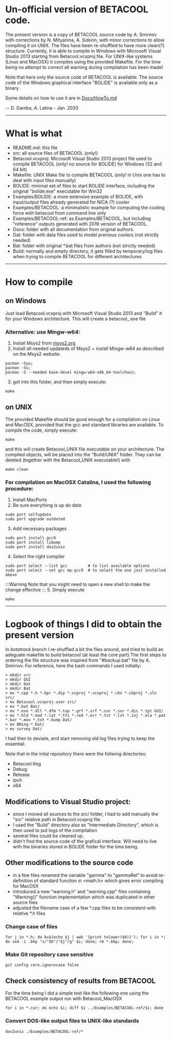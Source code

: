 # Un-official version of BETACOOL code.

The present version is a copy of BETACOOL source code by A. Smirnov with corrections by N. Mityanina, A. Sidorin, with minor corrections to allow compiling it on UNIX.
The files have been re-shuffled to have more clean(?) structure.
Currently, it is able to compile in Windows with Microsoft Visual Studio 2013 starting from Betacool.vcxproj file.
For UNIX-like systems (Linux and MacOSX) it compiles using the provided Makefile.
For the time being no attempt to correct all warning during compilation has been made!

Note that here only the source code of BETACOOL is available. 
The source code of the Windows graphical interface "BOLIDE" is available only as a binary. 

Some details on how to use it are in [Docs/HowTo.md](./Docs/HowTo.md)

-- D. Gamba, A. Latina - Jan. 2020

---
# What is what

- README.md:         this file
- src:               all source files of BETACOOL (only!)
- Betacool.vcxproj:  Microsoft Visual Studio 2013 project file used to compile BETACOOL (only! no source for BOLIDE) for Windows (32 and 64 bit)
- Makefile:          UNIX Make file to compile BETACOOL (only! in Unix one has to deal with input files manually)
- BOLIDE:            minimal set of files to start BOLIDE interface, including the original "bolide.exe" executable for Win32
- Examples/BOLIDE:   a more extensive example of BOLIDE, with input/output files already generated for NICA (?) cooler
- Examples/BETACOOL: a minimalistic example for computing the cooling force with betacool from command line only 
- Examples/BETACOOL-ref: as Examples/BETACOOL, but including "reference" outputs generated with 2019 version of BETACOOL. 
- Docs:              folder with all documentation from original authors
- Dat:               folder with data files used to model previous coolers (not strictly needed)
- Bat:               folder with original *.bat files from authors (not strictly needed)
- Build:             normally and empty directory, it gets filled by temporary/log files when trying to compile BETACOOL for different architectures

---
# How to compile

## on Windows
Just load Betacool.vcxproj with Microsoft Visual Studio 2013 and "Build" it for your Windows architecture. 
This will create a betacool_<arc>.exe file 

### Alternative: use Mingw-w64:
1. Install Msys2 from [msys2.org](https://www.msys2.org/)
2. Install all needed updateds of Msys2 + install Mingw-w64 as described on the Msys2 website:
```
pacman -Syu;
pacman -Su;
pacman -S --needed base-devel mingw-w64-x86_64-toolchain;
```
3. got into this folder, and then simply execute:
```
make
```


## on UNIX
The provided Makefile should be good enough for a compilation on Linux and MacOSX, provided that the gcc and standard libraries are available.
To compile the code, simply execute:
```
make
```
and this will create Betacool_UNIX file executable on your architecture.
The compiled objects, will be placed into the "Build/UNIX" folder. They can be deleted (together with the Betacool_UNIX executable!) with
```
make clean
```

### For compilation on MacOSX Catalina, I used the following procedure:
1. Install MacPorts
2. Be sure everything is up do date
```
sudo port selfupdate
sudo port upgrade outdated
```
3. Add necessary packages
```
sudo port install gcc9
sudo port install libomp
sudo port install dos2unix
```
4. Select the right compiler
```
sudo port select --list gcc         # to list available options
sudo port select --set gcc mp-gcc9  # to select the one just installed above
```
:::Warning
Note that you might need to open a new shell to make the change effective
:::
5. Simply execute
```
make
```

---
# Logbook of things I did to obtain the present version

In _betatrack_ branch I re-shuffled a bit the files around, and tried to build an adeguate makefile to build betacool (at least the core part)
The first steps to ordering the file structure was inspired from "#backup.bat" file by A. Smirnov. 
For reference, here the bash commands I used initially:

```
> mkdir src
> mkdir GUI
> mkdir Dat
> mkdir Bat
> mv *.cpp *.h *.bpr *.dsp *.vcproj *.vcxproj *.cbx *.cbproj *.sln src/
> mv Betacool.vcxproj.user src/
> mv *.bat Bat/
> mv *.exe *.dll *.dfm *.top *.grf *.srf *.cur *.sur *.dic *.tpt GUI/
> mv *.bld *.mad *.lat *.tfs *.red *.err *.tvt *.lvt *.inj *.ela *.pat *.bar *.mov *.txt *.bump Dat/
> mv BRing-* Dat/
> mv survey Dat/
```
I had then to deviate, and start removing old log files trying to keep the essential.

Note that in the inital repository there were the follwing directories:
- Betacool.tlog
- Debug
- Release
- ipch
- x64

## Modifications to Visual Studio project:
- since I moved all sources to the src/ folder, I had to add manually the "src\" relative path in Betacool.vcxproj file
- I used the "Build" directory also as "Intermediate Directory", which is then used to put logs of the compilation 
- several files could be cleaned up.
- didn't find the source code of the grafical interface. Will need to live with the binaries stored in BOLIDE folder for the time being.

## Other modifications to the source code
- in a few files renamed the variable "gamma" to "gammaRel" to avoid re-definition of standard funciton in <math.h> which gives error compiling for MacOSX
- introduced a new "warning.h" and "warning.cpp" files containing "Warning()" function implementation which was duplicated in other source files
- adjusted the filename case of a few *.cpp files to be consistent with relative *.h files  

### Change case of files
```
for j in *.h; do b=$(echo $j | awk '{print tolower($0)}'); for i in *; do sed -i .bkp "s/"$b"/"$j"/g" $i; done; rm *.bkp; done;
```

### Make Git repository case sensitive
```
git config core.ignorecase false
```

## Check consistency of results from BETACOOL
For the time being I did a simple test like the following one using the BETACOOL example output run with Betacool_MacOSX
```
for i in *.cur; do echo $i; diff $i ../Examples/BETACOOL-ref/$i; done
```

### Convert DOS-like output files to UNIX-like standards
```
dos2unix ./Examples/BETACOOL-ref/*
```
